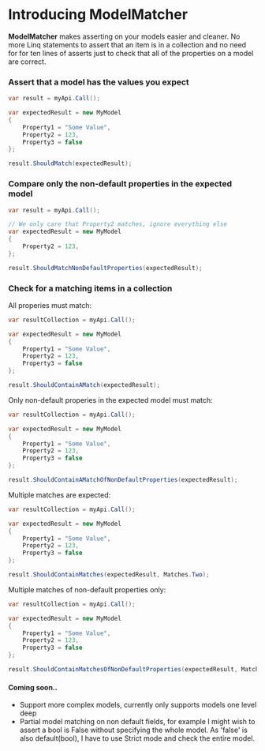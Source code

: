# Introducing ModelMatcher

**ModelMatcher** makes asserting on your models easier and cleaner. No more Linq statements to assert that an item is in a collection and no need for for ten lines of asserts just to check that all of the properties on a model are correct.

### Assert that a model has the values you expect

```csharp
var result = myApi.Call();

var expectedResult = new MyModel
{
    Property1 = "Some Value",
    Property2 = 123,
    Property3 = false
};

result.ShouldMatch(expectedResult);
```

### Compare only the non-default properties in the expected model

```csharp
var result = myApi.Call();

// We only care that Property2 matches, ignore everything else
var expectedResult = new MyModel
{
    Property2 = 123,
};

result.ShouldMatchNonDefaultProperties(expectedResult);
```

### Check for a matching items in a collection

All properies must match:

```csharp
var resultCollection = myApi.Call();

var expectedResult = new MyModel
{
    Property1 = "Some Value",
    Property2 = 123,
    Property3 = false
};

result.ShouldContainAMatch(expectedResult);
```

Only non-default properies in the expected model must match:

```csharp
var resultCollection = myApi.Call();

var expectedResult = new MyModel
{
    Property1 = "Some Value",
    Property2 = 123,
    Property3 = false
};

result.ShouldContainAMatchOfNonDefaultProperties(expectedResult);
```

Multiple matches are expected:

```csharp
var resultCollection = myApi.Call();

var expectedResult = new MyModel
{
    Property1 = "Some Value",
    Property2 = 123,
    Property3 = false
};

result.ShouldContainMatches(expectedResult, Matches.Two);
```

Multiple matches of non-default properties only:

```csharp
var resultCollection = myApi.Call();

var expectedResult = new MyModel
{
    Property1 = "Some Value",
    Property2 = 123,
    Property3 = false
};

result.ShouldContainMatchesOfNonDefaultProperties(expectedResult, Matches.Three);
```


#### Coming soon..

- Support more complex models, currently only supports models one level deep
- Partial model matching on non default fields, for example I might wish to assert a bool is False without specifying the whole model. As 'false' is also default(bool), I have to use Strict mode and check the entire model.
